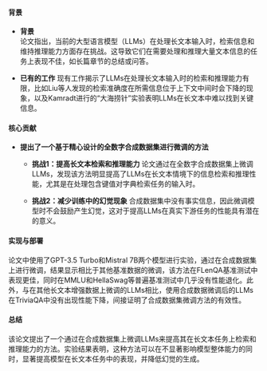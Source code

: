 #### 背景
- **背景**       
    论文指出，当前的大型语言模型（LLMs）在处理长文本输入时，检索信息和维持推理能力方面存在挑战。这导致它们在需要处理和推理大量文本信息的任务上表现不佳，如长篇章节的总结或问答。
    
- **已有的工作**
    现有工作揭示了LLMs在处理长文本输入时的检索和推理能力有限，比如Liu等人发现的检索准确度在所需信息位于上下文中间时会下降的现象，以及Kamradt进行的“大海捞针”实验表明LLMs在长文本中难以找到关键信息。

#### 核心贡献
- **提出了一个基于精心设计的全数字合成数据集进行微调的方法**
    - **挑战1：提高长文本检索和推理能力**
        论文通过在全数字合成数据集上微调LLMs，发现该方法明显提高了LLMs在长文本情境下的信息检索和推理性能，尤其是在处理包含键值对字典检索任务的输入时。
        
    - **挑战2：减少训练中的幻觉现象**
        合成数据集中没有事实信息，因此微调模型时不会鼓励产生幻觉，这对于提高LLMs在真实下游任务的性能具有潜在的意义。
  
#### 实现与部署
论文中使用了GPT-3.5 Turbo和Mistral 7B两个模型进行实验，通过在合成数据集上进行微调，结果显示相比于其他基准数据的微调，该方法在FLenQA基准测试中表现更佳，同时在MMLU和HellaSwag等普遍基准测试中几乎没有性能退化。此外，与在其他长文本增强数据上微调的LLMs相比，使用合成数据微调后的LLMs在TriviaQA中没有出现性能下降，间接证明了合成数据集微调方法的有效性。

#### 总结
该论文提出了一个通过在合成数据集上微调LLMs来提高其在长文本任务上检索和推理能力的方法。实验结果表明，这种方法可以在不显著影响模型整体能力的同时，显著提高模型在长文本任务中的表现，并降低幻觉的生成。